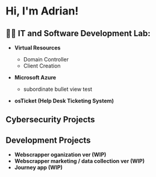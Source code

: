 <h1>Hi, I'm Adrian! 

<h2>🧙‍♂️ IT and Software Development Lab:</h2>

- <b>Virtual Resources</b>
  - Domain Controller
  - Client Creation
   <!---Developer enviornment--->

- <b>Microsoft Azure</b>
  -  subordinate bullet view test

- <b>osTicket (Help Desk Ticketing System)</b>

 <h2>Cybersecurity Projects</h2>

 <h2>Development Projects</h2>
 
   - <b>Webscrapper oganization ver (WIP)</b>
   - <b>Webscrapper marketing / data collection ver (WIP)</b>
   - <b>Journey app (WIP)</b>
  <!--- [Praciting DS & Algos in Python](https://github.com/joshmadakor1/Algorithms-Practice)

- <b>PowerShell</b>
  - [Windows EventLog: Failed RDP Logins Source IP to full GeoData Conversion](https://github.com/joshmadakor1/Sentinel-Lab)
 
<b>Journey app (WIP)</b>

<h2> 🤳 Connect with me:</h2>

[<img align="left" alt="JoshMadakor | LinkedIn" width="22px" src="https://cdn.jsdelivr.net/npm/simple-icons@v3/icons/linkedin.svg" />][linkedin]


[linkedin]: www.linkedin.com/in/adriancarter-in


